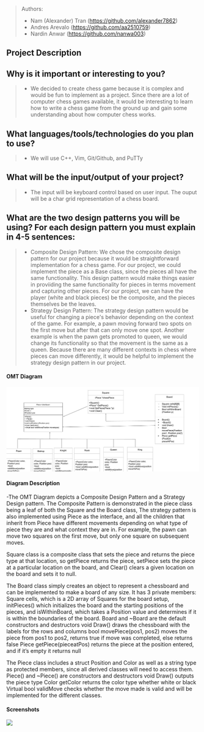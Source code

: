 

 
 > Authors: 
 >* Nam (Alexander) Tran (https://github.com/alexander7862)
 >* Andres Arevalo (https://github.com/aa2510759)
 >* Nardin Anwar (https://github.com/nanwa003)
 


## Project Description

 ## Why is it important or interesting to you?
 > * We decided to create chess game because it is complex and would be fun to implement as a project. Since there are a lot of computer chess games available, it would be interesting to learn how to write a chess game from the ground up and gain some understanding about how computer chess works.
 ## What languages/tools/technologies do you plan to use? 
 >   * We will use C++, Vim, Git/Github, and PuTTy
 ## What will be the input/output of your project? 
 > * The input will be keyboard control based on user input. The ouput will be a char grid representation of a chess board.
## What are the two design patterns you will be using? For each design pattern you must explain in 4-5 sentences:
>* Composite Design Pattern:
We chose the composite design pattern for our project because it would be straightforward implementation for a chess game. For our project, we could implement the piece as a Base class, since the pieces all have the same functionality. This design pattern would make things easier in proviiding the same functionality for pieces in terms movement and capturing other pieces. For our project, we can have the player (white and black pieces) be the composite, and the pieces themselves be the leaves.
 > * Strategy Design Pattern:
The strategy design pattern would be useful for changing a piece's behavior depending on the context of the game. For example, a pawn moving forward two spots on the first move but after that can only move one spot. Another example is when the pawn gets promoted to queen, we would change its functionality so that the movement is the same as a queen. Because there are many different contexts in chess where pieces can move differently, it would be helpful to implement the strategy design pattern in our project. 


#### OMT Diagram

![](Final%20Proj%20OMT%20Revised.jpg)

#### Diagram Description
-The OMT Diagram depicts a Composite Design Pattern and a Strategy Design pattern. The Composite Pattern is demonstrated in the piece class being a leaf of both the Square and the Board class, The strategy pattern is also implemented using Piece as the interface, and all the children that inherit from Piece have different movements depending on what type of piece they are and what context they are in. For example, the pawn can move two squares on the first move, but only one square on subsequent moves.

Square class is a composite class that sets the piece and returns the piece type at that location, so getPiece returns the piece, setPiece sets the piece at a particular location on the board, and Clear() clears a given location on the board and sets it to null.

The Board class simply creates an object to represent a chessboard and can be implemented to make a board of any size. It has 3 private members: Square cells, which is a 2D array of Squares for the board setup, initPieces() which initializes the board and the starting positions of the pieces, and isWithinBoard, which takes a Position value and determines if it is within the boundaries of the board.
Board and ~Board are the default constructors and destructors
void Draw() draws the chessboard with the labels for the rows and columns
bool movePiece(pos1, pos2) moves the piece from pos1 to pos2, returns true if move was completed, else returns false
Piece getPiece(pieceatPos) returns the piece at the position entered, and if it’s empty it returns null



The Piece class includes a struct Position and Color as well as a string type as protected members, since all derived classes will need to access them. 
Piece() and ~Piece() are constructors and destructors
void Draw() outputs the piece type
Color getColor returns the color type whether white or black
Virtual bool validMove checks whether the move made is valid and will be implemented for the different classes.


#### Screenshots

![](chess%20%_%20%catching%20%Error.JPG)

